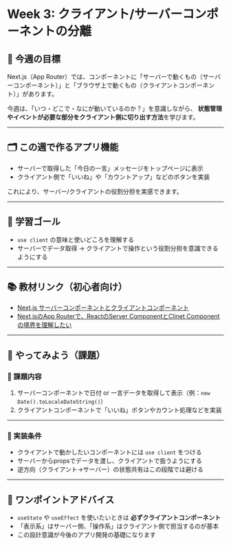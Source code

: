 # Week 3: クライアント/サーバーコンポーネントの分離

## 🔰 今週の目標
Next.js（App Router）では、コンポーネントに「サーバーで動くもの（サーバーコンポーネント）」と「ブラウザ上で動くもの（クライアントコンポーネント）」があります。

今週は、「いつ・どこで・なにが動いているのか？」を意識しながら、
**状態管理やイベントが必要な部分をクライアント側に切り出す方法**を学びます。

---

## 🗂 この週で作るアプリ機能
- サーバーで取得した「今日の一言」メッセージをトップページに表示
- クライアント側で「いいね」や「カウントアップ」などのボタンを実装

これにより、サーバー/クライアントの役割分担を実感できます。

---

## 🎯 学習ゴール
- `use client` の意味と使いどころを理解する
- サーバーでデータ取得 → クライアントで操作という役割分担を意識できるようにする

---

## 📚 教材リンク（初心者向け）
- [Next.js サーバーコンポーネントとクライアントコンポーネント](https://nextjs.org/docs/app/building-your-application/rendering/server-components)
- [Next.jsのApp Routerで、ReactのServer ComponentとClinet Componentの境界を理解したい](https://rightcode.co.jp/blogs/48187)

---

## 📝 やってみよう（課題）

### 🔹 課題内容
1. サーバーコンポーネントで日付 or 一言データを取得して表示（例：`new Date().toLocaleDateString()`）
2. クライアントコンポーネントで「いいね」ボタンやカウント処理などを実装

---

### 🔹 実装条件
- クライアントで動かしたいコンポーネントには `use client` をつける
- サーバーからpropsでデータを渡し、クライアントで扱うようにする
- 逆方向（クライアント→サーバー）の状態共有はこの段階では避ける

---

## 💬 ワンポイントアドバイス
- `useState` や `useEffect` を使いたいときは **必ずクライアントコンポーネント**
- 「表示系」はサーバー側、「操作系」はクライアント側で担当するのが基本
- この設計意識が今後のアプリ開発の基礎になります
